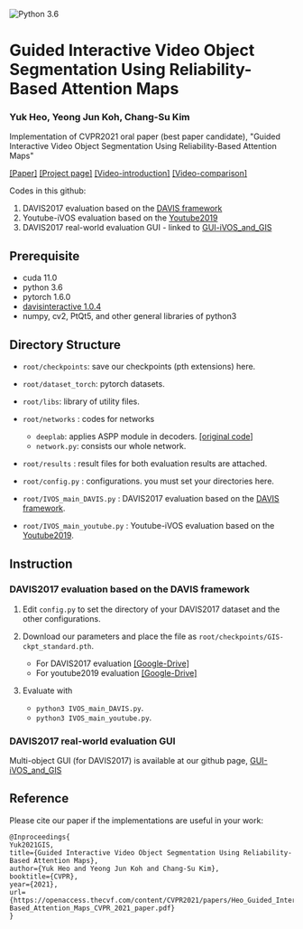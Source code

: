 ![Python 3.6](https://img.shields.io/badge/python-3.6-green.svg)
# Guided Interactive Video Object Segmentation Using Reliability-Based Attention Maps
### Yuk Heo, Yeong Jun Koh, Chang-Su Kim

Implementation of CVPR2021 oral paper (best paper candidate), "Guided Interactive Video Object Segmentation Using Reliability-Based Attention Maps"

[[Paper]](http://mcl.korea.ac.kr/~yyuk25/CVPR2021/2021_CVPR_YHEO.pdf)
[[Project page]](http://mcl.korea.ac.kr/yukheo_cvpr2021/)
[[Video-introduction]](https://www.youtube.com/watch?v=J_Gc0N3aXXo)
[[Video-comparison]](https://www.youtube.com/watch?v=-kcqDb96Y0Q)

Codes in this github:

1. DAVIS2017 evaluation based on the [DAVIS framework](https://interactive.davischallenge.org/)
2. Youtube-iVOS evaluation based on the [Youtube2019](https://youtube-vos.org/dataset/)
3. DAVIS2017 real-world evaluation GUI - linked to [GUI-iVOS_and_GIS](https://github.com/yuk6heo/GUI-iVOS_and_GIS)

## Prerequisite
- cuda 11.0
- python 3.6
- pytorch 1.6.0
- [davisinteractive 1.0.4](https://github.com/albertomontesg/davis-interactive)
- numpy, cv2, PtQt5, and other general libraries of python3

## Directory Structure
 * `root/checkpoints`: save our checkpoints (pth extensions) here.
 
 * `root/dataset_torch`: pytorch datasets.
 
 * `root/libs`: library of utility files.

 * `root/networks` : codes for networks
     - `deeplab`: applies ASPP module in decoders. [[original code]](https://github.com/jfzhang95/pytorch-deeplab-xception/tree/master/modeling)
     - `network.py`: consists our whole network.
 
 * `root/results` : result files for both evaluation results are attached.

 * `root/config.py`  : configurations. you must set your directories here.
 
 * `root/IVOS_main_DAVIS.py` : DAVIS2017 evaluation based on the [DAVIS framework](https://interactive.davischallenge.org/).
  
 * `root/IVOS_main_youtube.py` : Youtube-iVOS evaluation based on the [Youtube2019](https://youtube-vos.org/dataset/).

## Instruction

### DAVIS2017 evaluation based on the DAVIS framework

1. Edit `config.py` to set the directory of your DAVIS2017 dataset and the other configurations.
2. Download our parameters and place the file as `root/checkpoints/GIS-ckpt_standard.pth`.
    - For DAVIS2017 evaluation [[Google-Drive]](https://drive.google.com/file/d/1dkgXJJ2gPYDtPE9yTtlP4Th0iNX5ZG6a/view?usp=sharing)
    - For youtube2019 evaluation [[Google-Drive]](https://drive.google.com/file/d/1m52fHwoYt2zupSmqgvDYUTqB24ApX0my/view?usp=sharing)
 
3. Evaluate with
    - `python3 IVOS_main_DAVIS.py`.
    - `python3 IVOS_main_youtube.py`.

### DAVIS2017 real-world evaluation GUI

Multi-object GUI (for DAVIS2017) is available at our github page, [GUI-iVOS_and_GIS](https://github.com/yuk6heo/GUI-iVOS_and_GIS)

## Reference

Please cite our paper if the implementations are useful in your work:
```
@Inproceedings{
Yuk2021GIS,
title={Guided Interactive Video Object Segmentation Using Reliability-Based Attention Maps},
author={Yuk Heo and Yeong Jun Koh and Chang-Su Kim},
booktitle={CVPR},
year={2021},
url={https://openaccess.thecvf.com/content/CVPR2021/papers/Heo_Guided_Interactive_Video_Object_Segmentation_Using_Reliability-Based_Attention_Maps_CVPR_2021_paper.pdf}
}
```
